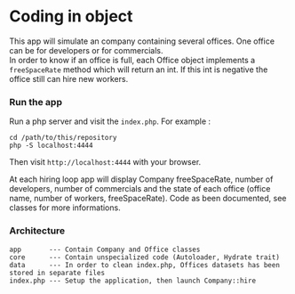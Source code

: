 # Coding in object
This app will simulate an company containing several offices. One office
can be for developers or for commercials.   
In order to know if an office is full, each Office object implements a `freeSpaceRate` 
method which will return an int. If this int is negative the office still can hire new workers.    

### Run the app
Run a php server and visit the `index.php`. For example : 
    
    cd /path/to/this/repository
    php -S localhost:4444

Then visit `http://localhost:4444` with your browser.

At each hiring loop app will display Company freeSpaceRate, number of developers, number of 
commercials and the state of each office (office name, number of workers, freeSpaceRate). Code as been
documented, see classes for more informations.

### Architecture

    app       --- Contain Company and Office classes
    core      --- Contain unspecialized code (Autoloader, Hydrate trait)
    data      --- In order to clean index.php, Offices datasets has been stored in separate files
    index.php --- Setup the application, then launch Company::hire
    

